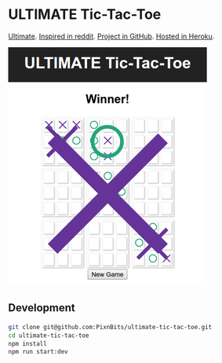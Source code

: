 ULTIMATE Tic-Tac-Toe
====================

[Ultimate](https://en.wikipedia.org/wiki/Ultimate_tic-tac-toe). [Inspired in reddit](https://www.reddit.com/r/gaming/comments/6mbspx/my_dad_built_this_beauty_for_all_his_gaming/). [Project in GitHub](https://github.com/PixnBits/ultimate-tic-tac-toe). [Hosted in Heroku](https://another-ultimate-tic-tac-toe.herokuapp.com/).

![X Wins a game of ULTIMATE Tic-Tac-Toe](screenshot.png)

Development
-----------

```bash
git clone git@github.com:PixnBits/ultimate-tic-tac-toe.git
cd ultimate-tic-tac-toe
npm install
npm run start:dev
```
